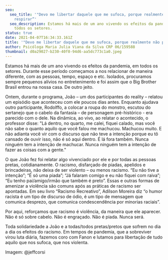 ```yaml
---
seo:
  seo_title: '"Devo me libertar daquele que me sufoca, porque realmente não posso
    respirar”'
  seo_description: Estamos há mais de um ano vivendo os efeitos da pandemia, em
    todos os setores.
status: true
date: 2021-04-07T16:34:33.161Z
title: '"Devo me libertar daquele que me sufoca, porque realmente não posso respirar”'
author: Psicóloga Maria Julia Viana da Silva CRP 06/159588
thumbnail: d0a29027-b230-40f0-94d6-aa5dc773c1a0.jpeg
---
```

Estamos há mais de um ano vivendo os efeitos da pandemia, em todos os setores. Durante esse período começamos a nos relacionar de maneira diferente, com as pessoas, tempo, espaço e etc. Isolados, procuramos sempre pequenos alívios no entretenimento e foi assim que o Big Brother Brasil entrou na nossa casa. De outro jeito.

Ontem, durante o programa, João – um dos participantes do reality – relatou um episódio que aconteceu com ele poucos dias antes. Enquanto ajudava outro participante, Rodolffo, a colocar a roupa do monstro, escutou do sertanejo que o cabelo da fantasia – de personagem pré-histórico - era parecido com o dele. Na dinâmica, ao vivo, ao relatar o acontecido, o professor disse:
"Lá dentro, no quarto, me calei, fiquei calado, mas você não sabe o quanto aquilo que você falou me machucou. Machucou muito. E não adianta você vir com o discurso que não teve a intenção porque eu tô cansado de ouvir isso, não é só aqui dentro. É lá fora também. Nunca ninguém tem a intenção de machucar. Nunca ninguém tem a intenção de fazer as coisas com a gente."

O que João fez foi relatar algo vivenciado por ele e por todas as pessoas pretas, cotidianamente. O racismo, disfarçado de piadas, apelidos e brincadeiras, não deixa de ser violento – ou menos racismo. “Eu não tive a intenção”; “É só uma piada”; “Já falaram comigo e eu não fiquei com raiva”; “Eu tenho pai/amigo/irmão que também é preto”. Essas e outras formas de amenizar a violência são comuns após as práticas de racismo ser apontadas. Em seu livro “Racismo Recreativo”, Adilson Moreira diz “o humor racista é um tipo de discurso de ódio, é um tipo de mensagem que comunica desprezo, que comunica condescendência por minorias raciais”.

Por aqui, reforçamos que racismo é violência, da maneira que ele aparecer. Não é só sobre cabelo. Não é engraçado. Não é piada. Nunca será.

Toda solidariedade a João e a todas/todos pretas/pretos que sofrem no dia a dia os efeitos do racismo. Em tempos de pandemia, que a sobreviver virou luta diária, fazemos coro com Fanon e lutamos para libertação de tudo aquilo que nos sufoca, que nos violenta.

Imagem: @jeffcorsi